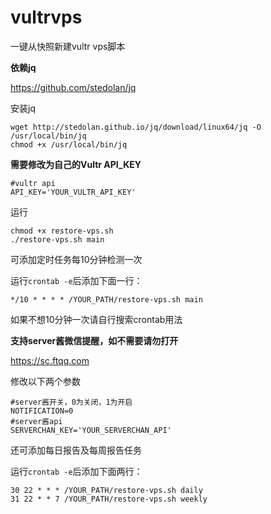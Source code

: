 # vultrvps
一键从快照新建vultr vps脚本

**依赖jq**


https://github.com/stedolan/jq



安装jq
```
wget http://stedolan.github.io/jq/download/linux64/jq -O /usr/local/bin/jq
chmod +x /usr/local/bin/jq
```

**需要修改为自己的Vultr API_KEY**


```
#vultr api
API_KEY='YOUR_VULTR_API_KEY'
```

运行

```
chmod +x restore-vps.sh
./restore-vps.sh main
```

可添加定时任务每10分钟检测一次


运行`crontab -e`后添加下面一行：
```
*/10 * * * * /YOUR_PATH/restore-vps.sh main
```
如果不想10分钟一次请自行搜索crontab用法


**支持server酱微信提醒，如不需要请勿打开**

https://sc.ftqq.com


修改以下两个参数
```
#server酱开关，0为关闭，1为开启
NOTIFICATION=0
#server酱api
SERVERCHAN_KEY='YOUR_SERVERCHAN_API'
```
  

还可添加每日报告及每周报告任务


运行`crontab -e`后添加下面两行：
```
30 22 * * * /YOUR_PATH/restore-vps.sh daily
31 22 * * 7 /YOUR_PATH/restore-vps.sh weekly
```
